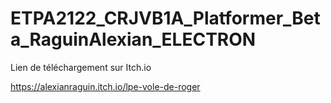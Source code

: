 # ETPA2122_CRJVB1A_Platformer_Beta_RaguinAlexian_ELECTRON

Lien de téléchargement sur Itch.io 

https://alexianraguin.itch.io/lpe-vole-de-roger
